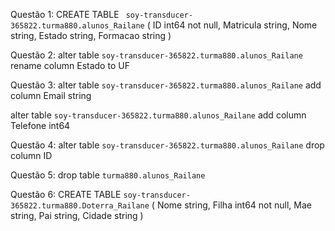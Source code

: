 Questão 1:
CREATE TABLE ` soy-transducer-365822.turma880.alunos_Railane` (
 ID int64 not null,
 Matricula string,
 Nome string,
 Estado string,
 Formacao string
)

Questão 2:
alter table `soy-transducer-365822.turma880.alunos_Railane` 
rename column Estado to UF

Questão 3:
alter table `soy-transducer-365822.turma880.alunos_Railane` 
add column Email string

alter table `soy-transducer-365822.turma880.alunos_Railane` 
add column Telefone int64

Questão 4:
alter table `soy-transducer-365822.turma880.alunos_Railane` 
drop column ID

Questão 5:
drop table `turma880.alunos_Railane`

Questão 6:
CREATE TABLE `soy-transducer-365822.turma880.Doterra_Railane` (
Nome string,
Filha int64 not null,
Mae string,
Pai string,
Cidade string
 )


